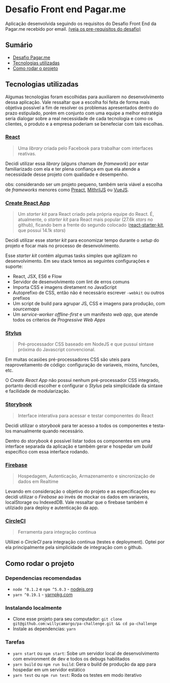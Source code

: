 # Desafio Front end Pagar.me

Aplicação desenvolvida seguindo os requisitos do Desafio Front End da Pagar.me recebido por email. [(veja os pre-requisitos do desafio)](./CHALLENGE.md)

## Sumário

* [Desafio Pagar.me](./CHALLENGE.md)
* [Tecnologias utilizadas](#tecnologias-utilizadas)
* [Como rodar o projeto](#como-rodar-o-projeto)

## Tecnologias utilizadas

Algumas tecnologias foram escolhidas para auxiliarem no desenvolvimento dessa aplicação. Vale ressaltar que a escolha foi feita de forma mais objetiva possível a fim de resolver os problemas apresentados dentro do prazo estipulado, porém em conjunto com uma equipe a melhor estratégia seria dialogar sobre a real necessidade de cada tecnologia e como os clientes, o produto e a empresa poderiam se benefeciar com tais escolhas.

### [React](https://facebook.github.io/react/)

> Uma *library* criada pelo Facebook para trabalhar com interfaces reativas.

Decidi utilizar essa *library* (alguns chamam de *framework*) por estar familiarizado com ela e ter plena confiança em que ela atende a necessidade desse projeto com qualidade e desempenho.

obs: considerando ser um projeto pequeno, também seria viável a escolha de *frameworks* menores como [Preact](https://preactjs.com), [MithrilJS](https://mithril.js.org) ou [VueJS](https://vuejs.org/).

### [Create React App](https://github.com/facebookincubator/create-react-app)

> Um *starter kit* para React criado pela própria equipe do React. É, atualmente, o *starter kit* para React mais popular (27.6k *stars* no github), ficando bem a frente do segundo colocado ([react-starter-kit](https://github.com/kriasoft/react-starter-kit), que possuí 14.1k *stars*)

Decidi utilizar esse *starter kit* para economizar tempo durante o *setup* do projeto e focar mais no processo de desenvolvimento.

Esse *starter kit* contém algumas tasks simples que agilizam no desenvolvimento. Em seu stack temos as seguintes configurações e suporte:

* React, JSX, ES6 e Flow
* Servidor de desenvolvimento com lint de erros comuns
* Importa CSS e imagens diretament no JavaScript
* Autoprefixo de CSS, então não é necessário escrever `-webkit` ou outros prefixos
* Um script de build para agrupar JS, CSS e imagens para produção, com *sourcemaps*
* Um *service-worker offline-first*  e um manifesto *web app*, que atende todos os criterios de *Progressive Web Apps*

### [Stylus](http://stylus-lang.com/)
> Pré-processador CSS baseado em NodeJS e que pussuí sintaxe próxima do Javascript convencional.

Em muitas ocasiões pré-processadores CSS são uteis para reaproveitamento de código: configuração de variaveis, mixins, funcões, etc.

O *Create React App* não possui nenhum pré-processador CSS integrado, portanto decidi escolher e configurar o *Stylus* pela simplicidade da sintaxe e facilidade de modularização.

### [Storybook](https://storybook.js.org/)
> Interface interativa para acessar e testar componentes do React

Decidi utilizar o *storybook* para ter acesso a todos os componentes e testa-los manualmente quando necessário.

Dentro do storybook é possível listar todos os componentes em uma interface separada da aplicação e também gerar e hospedar um *build* específico com essa interface rodando.

### [Firebase](https://firebase.google.com/)
> Hospedagem, Autenticação, Armazenamento e sincronização de dados em Realtime

Levando em consideração o objetivo do projeto e as especificações eu decidi utilizar o *Firebase* ao invés de mockar os dados em variaveis, localStorage ou IndexedDB. Vale ressaltar que o firebase também é utilziado para deploy e autenticação da app.

### [CircleCI](https://circleci.com/)
> Ferramenta para integração continua

Utilizei o *CircleCI* para integração continua (testes e deployment). Optei por ela principalmente pela simplicidade de integração com o github.

## Como rodar o projeto

### Dependencias recomendadas
* `node ^8.1.2` e `npm ^5.0.3` - [nodejs.org](https://nodejs.org)
* `yarn ^0.19.1` - [yarnpkg.com](https://yarnpkg.com)

### Instalando localmente

* Clone esse projeto para seu computador: `git clone git@github.com:willycamargo/pa-challenge.git && cd pa-challenge`
* Instale as dependencias: `yarn`

### Tarefas

* `yarn start` ou `npm start`: Sobe um servidor local de desenvolvimento com environment de dev e todos os debugs habilitados
* `yarn build` ou `npm run build`: Gera o build de produção da app para hospedar em um servidor estático
* `yarn test` ou `npm run test`: Roda os testes em modo iterativo
